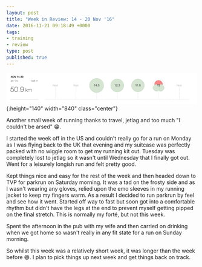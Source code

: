 ```yaml
---
layout: post
title: "Week in Review: 14 - 20 Nov '16"
date: 2016-11-21 09:18:49 +0000
tags:
- training
- review
type: post
published: true
---
```


![Week in Review: 14 - 20 Nov '16](/img/week-in-review-14-20Nov16.png){:height="140" width="840" class="center"}

Another small week of running thanks to travel, jetlag and too much "I couldn't be arsed" 😁.

I started the week off in the US and couldn't really go for a run on Monday as I was flying back to the UK that evening and my suitcase was perfectly packed with no wiggle room to get my running kit out. Tuesday was completely lost to jetlag so it wasn't until Wednesday that I finally got out.  Went for a leisurely longish run and felt pretty good.

Kept things nice and easy for the rest of the week and then headed down to TVP for parkrun on Saturday morning.  It was a tad on the frosty side and as I wasn't wearing any gloves, relied upon the emo sleeves in my running jacket to keep my fingers warm.  As a result I decided to run parkrun by feel and see how it went.  Started off way to fast but soon got into a comfortable rhythm but didn't have the legs at the end to prevent myself getting pipped on the final stretch.  This is normally my forté, but not this week.

Spent the afternoon in the pub with my wife and then carried on drinking when we got home so wasn't really in any fit state for a run on Sunday morning.

So whilst this week was a relatively short week, it was longer than the week before 😄. I plan to pick things up next week and get things back on track.
